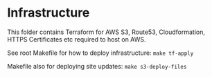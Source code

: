 # Infrastructure

This folder contains Terraform for AWS S3, Route53, Cloudformation, HTTPS Certificates etc required to host on AWS.

See root Makefile for how to deploy infrastructure: `make tf-apply`

Makefile also for deploying site updates: `make s3-deploy-files`
